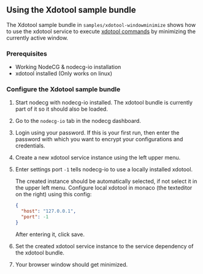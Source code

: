 ## Using the Xdotool sample bundle

The Xdotool sample bundle in `samples/xdotool-windowminimize` shows how to use the xdotool service to execute [xdotool commands](http://manpages.ubuntu.com/manpages/trusty/man1/xdotool.1.html) by minimizing the currently active window.

### Prerequisites

- Working NodeCG & nodecg-io installation
- xdotool installed (Only works on linux)

### Configure the Xdotool sample bundle

1. Start nodecg with nodecg-io installed. The xdotool bundle is currently part of it so it should also be loaded.

2. Go to the `nodecg-io` tab in the nodecg dashboard.

3. Login using your password. If this is your first run, then enter the password with which you want to encrypt your configurations and credentials.

4. Create a new xdotool service instance using the left upper menu.

5. Enter settings port `-1` tells nodecg-io to use a locally installed xdotool.

   The created instance should be automatically selected, if not select it in the upper left menu. Configure local xdotool in monaco (the texteditor on the right) using this config:

   ```json
   {
     "host": "127.0.0.1",
     "port": -1
   }
   ```

   After entering it, click save.

6. Set the created xdotool service instance to the service dependency of the xdotool bundle.

7. Your browser window should get minimized.
